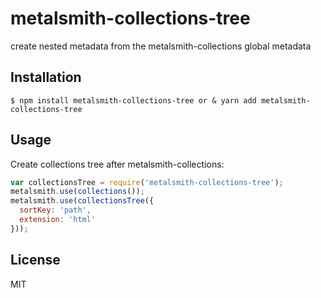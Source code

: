 # metalsmith-collections-tree
create nested metadata from the metalsmith-collections global metadata

## Installation

    $ npm install metalsmith-collections-tree or & yarn add metalsmith-collections-tree

## Usage

Create collections tree after metalsmith-collections:

```js
var collectionsTree = require('metalsmith-collections-tree');
metalsmith.use(collections());
metalsmith.use(collectionsTree({
  sortKey: 'path', 
  extension: 'html'
}));
```

## License

  MIT
